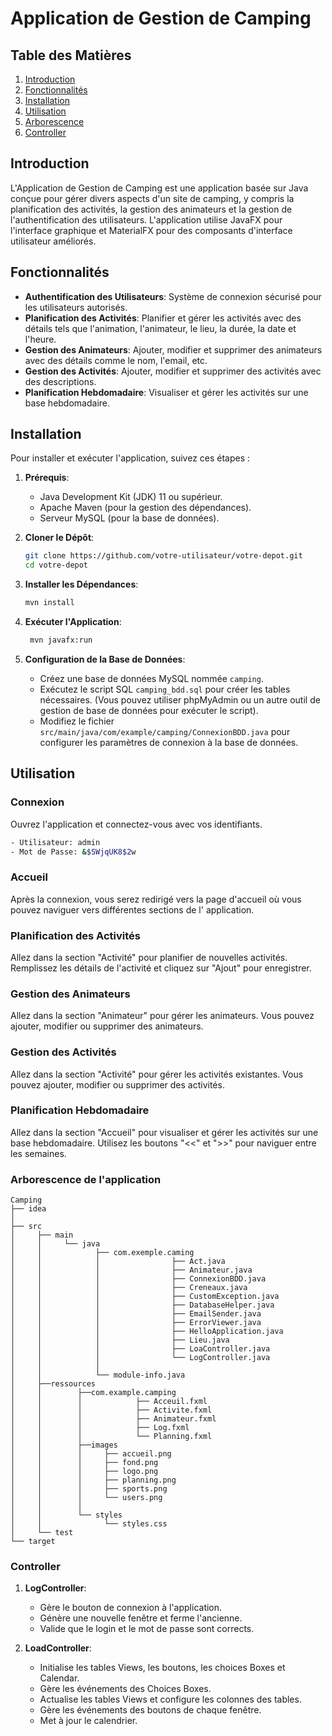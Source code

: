 # Application de Gestion de Camping

## Table des Matières

1. [Introduction](#introduction)
2. [Fonctionnalités](#fonctionnalités)
3. [Installation](#installation)
4. [Utilisation](#utilisation)
5. [Arborescence](#arborescence-de-lapplication)
6. [Controller](#controller)


## Introduction

L'Application de Gestion de Camping est une application basée sur Java conçue pour gérer divers aspects d'un site de
camping, y compris la planification des activités, la gestion des animateurs et la gestion de l'authentification des
utilisateurs. L'application utilise JavaFX pour l'interface graphique et MaterialFX pour des composants d'interface
utilisateur améliorés.

## Fonctionnalités

- **Authentification des Utilisateurs**: Système de connexion sécurisé pour les utilisateurs autorisés.
- **Planification des Activités**: Planifier et gérer les activités avec des détails tels que l'animation, l'animateur,
  le lieu, la durée, la date et l'heure.
- **Gestion des Animateurs**: Ajouter, modifier et supprimer des animateurs avec des détails comme le nom, l'email, etc.
- **Gestion des Activités**: Ajouter, modifier et supprimer des activités avec des descriptions.
- **Planification Hebdomadaire**: Visualiser et gérer les activités sur une base hebdomadaire.

## Installation

Pour installer et exécuter l'application, suivez ces étapes :

1. **Prérequis**:
    - Java Development Kit (JDK) 11 ou supérieur.
    - Apache Maven (pour la gestion des dépendances).
    - Serveur MySQL (pour la base de données).

2. **Cloner le Dépôt**:
   ```bash
   git clone https://github.com/votre-utilisateur/votre-depot.git
   cd votre-depot

3. **Installer les Dépendances**:
   ```bash
   mvn install

4. **Exécuter l'Application**:
   ```bash
    mvn javafx:run
   
5. **Configuration de la Base de Données**:
    - Créez une base de données MySQL nommée `camping`.
    - Exécutez le script SQL `camping_bdd.sql` pour créer les tables nécessaires. (Vous pouvez utiliser phpMyAdmin ou
      un autre outil de gestion de base de données pour exécuter le script).
    - Modifiez le fichier `src/main/java/com/example/camping/ConnexionBDD.java` pour configurer les paramètres de connexion à
      la base de données.

## Utilisation

### Connexion

Ouvrez l'application et connectez-vous avec vos identifiants.

```bash
- Utilisateur: admin
- Mot de Passe: &$SWjqUK8$2w
```


### Accueil

Après la connexion, vous serez redirigé vers la page d'accueil où vous pouvez naviguer vers différentes sections de l'
application.

### Planification des Activités

Allez dans la section "Activité" pour planifier de nouvelles activités.
Remplissez les détails de l'activité et cliquez sur "Ajout" pour enregistrer.

### Gestion des Animateurs

Allez dans la section "Animateur" pour gérer les animateurs.
Vous pouvez ajouter, modifier ou supprimer des animateurs.

### Gestion des Activités

Allez dans la section "Activité" pour gérer les activités existantes.
Vous pouvez ajouter, modifier ou supprimer des activités.

### Planification Hebdomadaire

Allez dans la section "Accueil" pour visualiser et gérer les activités sur une base hebdomadaire.
Utilisez les boutons "<<" et ">>" pour naviguer entre les semaines.

### Arborescence de l'application
```
Camping
├── idea
│ 
├── src     
│     ├── main
│     │     └── java
│     │            ├── com.exemple.caming
│     │            │                ├── Act.java
│     │            │                ├── Animateur.java
│     │            │                ├── ConnexionBDD.java
│     │            │                ├── Creneaux.java
│     │            │                ├── CustomException.java
│     │            │                ├── DatabaseHelper.java
│     │            │                ├── EmailSender.java
│     │            │                ├── ErrorViewer.java
│     │            │                ├── HelloApplication.java
│     │            │                ├── Lieu.java
│     │            │                ├── LoaController.java
│     │            │                └── LogController.java
│     │            │
│     │            └── module-info.java
│     ├──ressources
│     │        ├──com.example.camping
│     │        │            ├── Acceuil.fxml
│     │        │            ├── Activite.fxml
│     │        │            ├── Animateur.fxml
│     │        │            ├── Log.fxml
│     │        │            └── Planning.fxml
│     │        ├──images
│     │        │     ├── accueil.png
│     │        │     ├── fond.png
│     │        │     ├── logo.png
│     │        │     ├── planning.png
│     │        │     ├── sports.png
│     │        │     └── users.png
│     │        │ 
│     │        └── styles
│     │              └── styles.css
│     └── test        
└── target
```

### Controller

1. **LogController**:
   - Gère le bouton de connexion à l'application.
   - Génère une nouvelle fenêtre et ferme l'ancienne.
   - Valide que le login et le mot de passe sont corrects.

2. **LoadController**:
   - Initialise les tables Views, les boutons, les choices Boxes et Calendar.
   - Gère les événements des Choices Boxes.
   - Actualise les tables Views et configure les colonnes des tables.
   - Gère les événements des boutons de chaque fenêtre.
   - Met à jour le calendrier.
